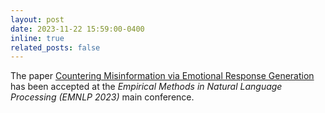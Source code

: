 ```yaml
---
layout: post
date: 2023-11-22 15:59:00-0400
inline: true
related_posts: false
---
```


The paper [Countering Misinformation via Emotional Response Generation](https://aclanthology.org/2023.emnlp-main.703/) has been accepted at the *Empirical Methods in Natural Language Processing (EMNLP 2023)* main conference.